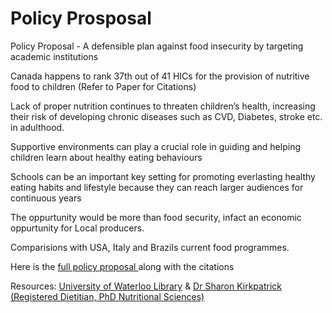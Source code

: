# Policy Prosposal
Policy Proposal - A defensible plan against food insecurity by targeting academic institutions

Canada happens to rank 37th out of 41 HICs for the provision of nutritive food to children (Refer to Paper for Citations)

Lack of proper nutrition continues to threaten children’s health, increasing their risk of developing chronic diseases such as CVD, Diabetes, stroke etc. in adulthood.

Supportive environments can play a crucial role in guiding and helping children learn about healthy eating behaviours 

Schools can be an important key setting for promoting everlasting healthy eating habits and lifestyle because they can reach larger audiences for continuous years

The oppurtunity would be more than food security, infact an economic oppurtunity for Local producers.

Comparisions with USA, Italy and Brazils current food programmes.



Here is the <a href="https://github.com/smridh99/Policy-Prosposal_SCHOOL-FOOD-PROGRAM/tree/main">full policy proposal </a> along with the citations

Resources: <a href="https://lib.uwaterloo.ca/web/">University of Waterloo Library</a> & <a href="https://uwaterloo.ca/public-health-sciences/profiles/sharon-kirkpatrick">Dr Sharon Kirkpatrick (Registered Dietitian, PhD Nutritional Sciences) </a>
